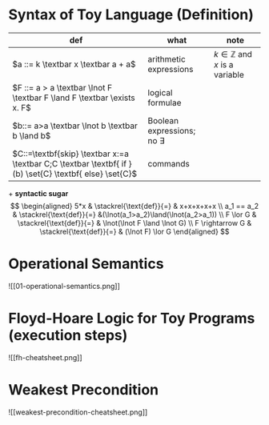 # Syntax of Toy Language (Definition)

| def                                                                                                      | what                              | note                                     |
| -------------------------------------------------------------------------------------------------------- | --------------------------------- | ---------------------------------------- |
| $a ::= k \textbar x \textbar a + a$                                                                      | arithmetic expressions            | $k \in \mathbb{Z}$ and $x$ is a variable |
| $F ::= a > a \textbar \lnot F \textbar F \land F \textbar \exists x. F$                                  | logical formulae                  |                                          |
| $b::= a>a \textbar \lnot b \textbar b \land b$                                                           | Boolean expressions; no $\exists$ |                                          |
| $C::=\textbf{skip} \textbar x:=a \textbar C;C \textbar \textbf{ if } (b) \set{C} \textbf{ else} \set{C}$ | commands                          |                                          |

\+ **syntactic sugar**
$$
\begin{aligned}
5*x & \stackrel{\text{def}}{=} & x+x+x+x+x \\
a_1 == a_2 & \stackrel{\text{def}}{=} &(\lnot(a_1>a_2)\land(\lnot(a_2>a_1)) \\
F \lor G & \stackrel{\text{def}}{=} & \lnot(\lnot F \land \lnot G) \\
F \rightarrow G & \stackrel{\text{def}}{=} & (\lnot F) \lor G
\end{aligned}
$$
# Operational Semantics
![[01-operational-semantics.png]]

# Floyd-Hoare Logic for Toy Programs (execution steps)
![[fh-cheatsheet.png]]
# Weakest Precondition
![[weakest-precondition-cheatsheet.png]]